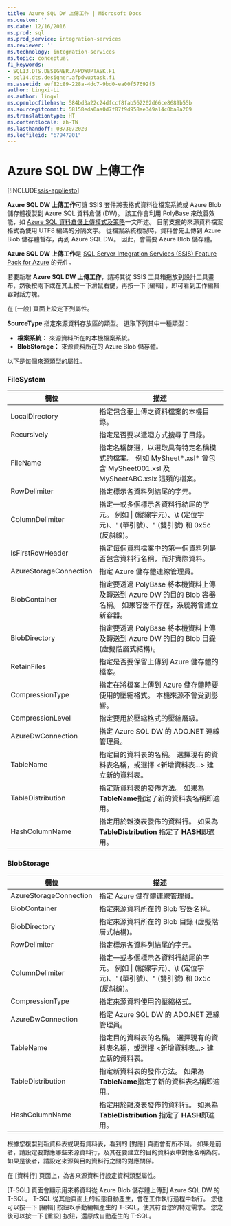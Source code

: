 ```yaml
---
title: Azure SQL DW 上傳工作 | Microsoft Docs
ms.custom: ''
ms.date: 12/16/2016
ms.prod: sql
ms.prod_service: integration-services
ms.reviewer: ''
ms.technology: integration-services
ms.topic: conceptual
f1_keywords:
- SQL13.DTS.DESIGNER.AFPDWUPTASK.F1
- sql14.dts.designer.afpdwuptask.f1
ms.assetid: eef82c89-228a-4dc7-9bd0-ea00f57692f5
author: Lingxi-Li
ms.author: lingxl
ms.openlocfilehash: 584bd3a22c24dfccf8fab562202d66ce8689b55b
ms.sourcegitcommit: 58158eda0aa0d7f87f9d958ae349a14c0ba8a209
ms.translationtype: HT
ms.contentlocale: zh-TW
ms.lasthandoff: 03/30/2020
ms.locfileid: "67947201"
---
```

# <a name="azure-sql-dw-upload-task"></a>Azure SQL DW 上傳工作

[!INCLUDE[ssis-appliesto](../../includes/ssis-appliesto-ssvrpluslinux-asdb-asdw-xxx.md)]



**Azure SQL DW 上傳工作**可讓 SSIS 套件將表格式資料從檔案系統或 Azure Blob 儲存體複製到 Azure SQL 資料倉儲 (DW)。
該工作會利用 PolyBase 來改善效能，如 [Azure SQL 資料倉儲上傳模式及策略](https://blogs.msdn.microsoft.com/sqlcat/2017/05/17/azure-sql-data-warehouse-loading-patterns-and-strategies/)一文所述。
目前支援的來源資料檔案格式為使用 UTF8 編碼的分隔文字。
從檔案系統複製時，資料會先上傳到 Azure Blob 儲存體暫存，再到 Azure SQL DW。 因此，會需要 Azure Blob 儲存體。

**Azure SQL DW 上傳工作**是 [SQL Server Integration Services (SSIS) Feature Pack for Azure](../../integration-services/azure-feature-pack-for-integration-services-ssis.md) 的元件。

若要新增 **Azure SQL DW 上傳工作**，請將其從 SSIS 工具箱拖放到設計工具畫布，然後按兩下或在其上按一下滑鼠右鍵，再按一下 [編輯]  ，即可看到工作編輯器對話方塊。

在 [一般]  頁面上設定下列屬性。

**SourceType** 指定來源資料存放區的類型。 選取下列其中一種類型：

* **檔案系統：** 來源資料所在的本機檔案系統。
* **BlobStorage：** 來源資料所在的 Azure Blob 儲存體。

以下是每個來源類型的屬性。

### <a name="filesystem"></a>FileSystem

欄位|描述
-----|-----------
LocalDirectory|指定包含要上傳之資料檔案的本機目錄。
Recursively|指定是否要以遞迴方式搜尋子目錄。
FileName|指定名稱篩選，以選取具有特定名稱模式的檔案。 例如 MySheet*.xsl\* 會包含 MySheet001.xsl 及 MySheetABC.xslx 這類的檔案。
RowDelimiter|指定標示各資料列結尾的字元。
ColumnDelimiter|指定一或多個標示各資料行結尾的字元。 例如 &#124; (縱線字元)、\t (定位字元)、' (單引號)、" (雙引號) 和 0x5c (反斜線)。
IsFirstRowHeader|指定每個資料檔案中的第一個資料列是否包含資料行名稱，而非實際資料。
AzureStorageConnection|指定 Azure 儲存體連線管理員。
BlobContainer|指定要透過 PolyBase 將本機資料上傳及轉送到 Azure DW 的目的 Blob 容器名稱。 如果容器不存在，系統將會建立新容器。
BlobDirectory|指定要透過 PolyBase 將本機資料上傳及轉送到 Azure DW 的目的 Blob 目錄 (虛擬階層式結構)。
RetainFiles|指定是否要保留上傳到 Azure 儲存體的檔案。
CompressionType|指定在將檔案上傳到 Azure 儲存體時要使用的壓縮格式。 本機來源不會受到影響。
CompressionLevel|指定要用於壓縮格式的壓縮層級。
AzureDwConnection|指定 Azure SQL DW 的 ADO.NET 連線管理員。
TableName|指定目的資料表的名稱。 選擇現有的資料表名稱，或選擇 \<新增資料表...> 建立新的資料表。
TableDistribution|指定新資料表的發佈方法。 如果為 **TableName**指定了新的資料表名稱即適用。
HashColumnName|指定用於雜湊表發佈的資料行。 如果為 **TableDistribution** 指定了 **HASH**即適用。

### <a name="blobstorage"></a>BlobStorage

欄位|描述
-----|-----------
AzureStorageConnection|指定 Azure 儲存體連線管理員。
BlobContainer|指定來源資料所在的 Blob 容器名稱。
BlobDirectory|指定來源資料所在的 Blob 目錄 (虛擬階層式結構)。
RowDelimiter|指定標示各資料列結尾的字元。
ColumnDelimiter|指定一或多個標示各資料行結尾的字元。 例如 &#124; (縱線字元)、\t (定位字元)、' (單引號)、" (雙引號) 和 0x5c (反斜線)。
CompressionType|指定來源資料使用的壓縮格式。
AzureDwConnection|指定 Azure SQL DW 的 ADO.NET 連線管理員。
TableName|指定目的資料表的名稱。 選擇現有的資料表名稱，或選擇 \<新增資料表...> 建立新的資料表。
TableDistribution|指定新資料表的發佈方法。 如果為 **TableName**指定了新的資料表名稱即適用。
HashColumnName|指定用於雜湊表發佈的資料行。 如果為 **TableDistribution** 指定了 **HASH**即適用。

根據您複製到新資料表或現有資料表，看到的 [對應]  頁面會有所不同。
如果是前者，請設定要對應哪些來源資料行，及其在要建立的目的資料表中對應名稱為何。
如果是後者，請設定來源與目的資料行之間的對應關係。

在 [資料行]  頁面上，為各來源資料行設定資料類型屬性。

[T-SQL]  頁面會顯示用來將資料從 Azure Blob 儲存體上傳到 Azure SQL DW 的 T-SQL。
T-SQL 從其他頁面上的組態自動產生，會在工作執行過程中執行。
您也可以按一下 [編輯]  按鈕以手動編輯產生的 T-SQL，使其符合您的特定需求。
您之後可以按一下 [重設]  按鈕，還原成自動產生的 T-SQL。
